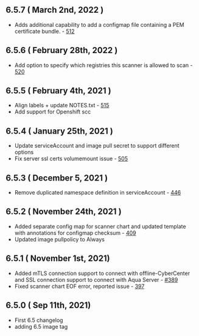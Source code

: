 ## 6.5.7 ( March 2nd, 2022 )
* Adds additional capability to add a configmap file containing a PEM certificate bundle. - [512](https://github.com/aquasecurity/aqua-helm/pull/512)
## 6.5.6 ( February 28th, 2022 )
* Add option to specify which registries this scanner is allowed to scan - [520](https://github.com/aquasecurity/aqua-helm/pull/520)
## 6.5.5 ( February 4th, 2021 )
* Align labels + update NOTES.txt - [515](https://github.com/aquasecurity/aqua-helm/pull/515)
* Add support for Openshift scc
## 6.5.4 ( January 25th, 2021 )
* Update serviceAccount and image pull secret to support different options
* Fix server ssl certs volumemount issue - [505](https://github.com/aquasecurity/aqua-helm/pull/505)
## 6.5.3 ( December 5, 2021 )
* Remove duplicated namespace definition in serviceAccount - [446](https://github.com/aquasecurity/aqua-helm/pull/446)
## 6.5.2 ( November 24th, 2021 )
* Added separate config map for scanner chart and updated template with annotations for configmap checksum - [409](https://github.com/aquasecurity/aqua-helm/pull/409)
* Updated image pullpolicy to Always
## 6.5.1 ( November 1st, 2021)
* Added mTLS connection support to connect with offline-CyberCenter and SSL connection support to connect with Aqua Server - [#389](https://github.com/aquasecurity/aqua-helm/pull/389)
* Fixed scanner chart EOF error, reported issue - [397](https://github.com/aquasecurity/aqua-helm/issues/397)
## 6.5.0 ( Sep 11th, 2021)
* First 6.5 changelog
* adding 6.5 image tag
